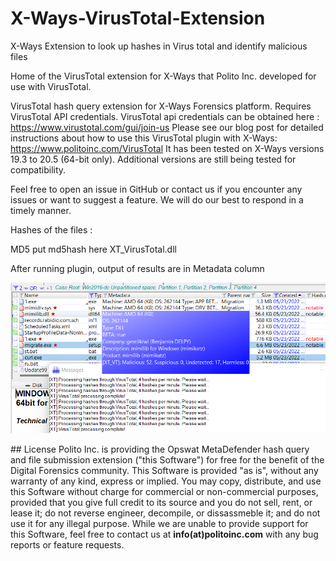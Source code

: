 # X-Ways-VirusTotal-Extension
X-Ways Extension to look up hashes in Virus total and identify malicious files

Home of the VirusTotal extension for X-Ways that Polito Inc. developed for use with VirusTotal.

VirusTotal hash query extension for X-Ways Forensics platform. Requires VirusTotal API credentials.
VirusTotal api credentials can be obtained here : https://www.virustotal.com/gui/join-us
Please see our blog post for detailed instructions about how to use this VirusTotal plugin with X-Ways: https://www.politoinc.com/VirusTotal It has been tested on X-Ways versions 19.3 to 20.5 (64-bit only). Additional versions are still being tested for compatibility. 

Feel free to open an issue in GitHub or contact us if you encounter any issues or want to suggest a feature. We will do our best to respond in a timely manner.


<p>Hashes of the files : 

<p>  MD5      put md5hash here                  XT_VirusTotal.dll
<p> After running plugin, output of results are in Metadata column
<p>
<!-- See blog post here for more details and instructions for how to use this extension in X-Ways: -->
<!-- <img src="https://github.com/PolitoInc/X-Ways-VirusTotal-Extension/raw/main/virustotal-xways.png"> -->
<img src="virustotal-xways.png">
<p>## License
Polito Inc. is providing the Opswat MetaDefender hash query and file submission extension ("this Software") for free for the benefit of the Digital Forensics community. This Software is provided "as is", without any warranty of any kind, express or implied. You may copy, distribute, and use this Software without charge for commercial or non-commercial purposes, provided that you give full credit to its source and you do not sell, rent, or lease it; do not reverse engineer, decompile, or dissassmeble it; and do not use it for any illegal purpose. While we are unable to provide support for this Software, feel free to contact us at  <b>info(at)politoinc.com</b>  with any bug reports or feature requests.
